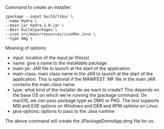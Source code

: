 Command to create an installer:
```
jpackage --input build/libs/ \
--name Hydra \
--main-jar Hydra-1.0.jar \
--dest build/packages \
--icon src/main/resources/iconMac.icns \
--type dmg \
```
Meaning of options:

- input: location of the input jar files(s)
- name: give a name to the installable package
- main-jar: JAR file to launch at the start of the application
- main-class: main class name in the JAR to launch at the start of the application. This is optional if the 
  MANIFEST. MF file in the main JAR contains the main class name.
- type: what kind of the installer do we want to create? This depends on the base OS on which we're running the 
jpackage command. On macOS, we can pass package type as DMG or PKG. The tool supports MSI and EXE options on Windows and DEB and RPM options on Linux.
- java-options: options to pass to the Java runtime

The above command will create the JPackageDemoApp.dmg file for us.